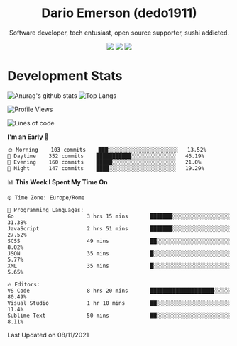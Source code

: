 <div align="center">
  
# Dario Emerson (dedo1911)
Software developer, tech entusiast, open source supporter, sushi addicted.

[![](https://img.shields.io/badge/-Linkedin-informational?style=for-the-badge&logo=linkedin&logoColor=white&color=2867B2)](http://linkedin.com/in/dedo1911)
[![](https://img.shields.io/badge/-Telegram-informational?style=for-the-badge&logo=telegram&logoColor=white&color=0088cc)](https://t.me/dedo1911)
[![](https://img.shields.io/badge/-Facebook-informational?style=for-the-badge&logo=facebook&logoColor=white&color=3b5998)](https://fb.com/dedo1911)

</div>

# Development Stats

![Anurag's github stats](https://github-readme-stats.vercel.app/api?username=dedo1911&count_private=true&show_icons=true&theme=chartreuse-dark)
![Top Langs](https://github-readme-stats.vercel.app/api/top-langs/?username=dedo1911&theme=chartreuse-dark&layout=compact)

<!--START_SECTION:waka-->
![Profile Views](http://img.shields.io/badge/Profile%20Views-0-blue)

![Lines of code](https://img.shields.io/badge/From%20Hello%20World%20I%27ve%20Written-68239%20lines%20of%20code-blue)

**I'm an Early 🐤** 

```text
🌞 Morning    103 commits    ███░░░░░░░░░░░░░░░░░░░░░░   13.52% 
🌆 Daytime    352 commits    ███████████░░░░░░░░░░░░░░   46.19% 
🌃 Evening    160 commits    █████░░░░░░░░░░░░░░░░░░░░   21.0% 
🌙 Night      147 commits    ████░░░░░░░░░░░░░░░░░░░░░   19.29%

```


📊 **This Week I Spent My Time On** 

```text
⌚︎ Time Zone: Europe/Rome

💬 Programming Languages: 
Go                       3 hrs 15 mins       ███████░░░░░░░░░░░░░░░░░░   31.38% 
JavaScript               2 hrs 51 mins       ███████░░░░░░░░░░░░░░░░░░   27.52% 
SCSS                     49 mins             ██░░░░░░░░░░░░░░░░░░░░░░░   8.02% 
JSON                     35 mins             █░░░░░░░░░░░░░░░░░░░░░░░░   5.77% 
XML                      35 mins             █░░░░░░░░░░░░░░░░░░░░░░░░   5.65%

🔥 Editors: 
VS Code                  8 hrs 20 mins       ████████████████████░░░░░   80.49% 
Visual Studio            1 hr 10 mins        ██░░░░░░░░░░░░░░░░░░░░░░░   11.4% 
Sublime Text             50 mins             ██░░░░░░░░░░░░░░░░░░░░░░░   8.11%

```


 Last Updated on 08/11/2021
<!--END_SECTION:waka-->

<!--
**dedo1911/dedo1911** is a ✨ _special_ ✨ repository because its `README.md` (this file) appears on your GitHub profile.

Here are some ideas to get you started:

- 🔭 I’m currently working on ...
- 🌱 I’m currently learning ...
- 👯 I’m looking to collaborate on ...
- 🤔 I’m looking for help with ...
- 💬 Ask me about ...
- 📫 How to reach me: ...
- 😄 Pronouns: ...
- ⚡ Fun fact: ...
-->
